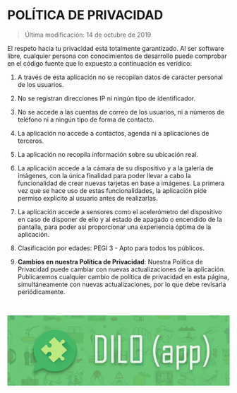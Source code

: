 
POLÍTICA DE PRIVACIDAD
=======================

> Última modificación: 14 de octubre de 2019


El respeto hacia tu privacidad está totalmente garantizado. Al ser software libre, cualquier persona
con conocimientos de desarrollo puede comprobar en el código fuente que lo expuesto a continuación es verídico:

1. A través de esta aplicación no se recopilan datos de carácter personal de los usuarios.

2. No se registran direcciones IP ni ningún tipo de identificador.

3. No se accede a las cuentas de correo de los usuarios, ni a números de teléfono ni a ningún tipo de forma de contacto.

4. La aplicación no accede a contactos, agenda ni a aplicaciones de terceros.

5. La aplicación no recopila información sobre su ubicación real.

6. La aplicación accede a la cámara de su dispositivo y a la galería de imágenes, con la única finalidad para poder llevar a cabo la funcionalidad de crear nuevas tarjetas en base a imágenes.
    La primera vez que se hace uso de estas funcionalidades, la aplicación pide permiso explícito al usuario antes de realizarlas.

7. La aplicación accede a sensores como el acelerómetro del dispositivo en caso de disponer de ello y al estado de apagado o encendido de la pantalla, para poder así proporcionar una experiencia óptima de la aplicación.

8. Clasificación por edades: PEGI 3 - Apto para todos los públicos.

9. **Cambios en nuestra Política de Privacidad**:
    Nuestra Política de Privacidad puede cambiar con nuevas actualizaciones de la aplicación.
    Publicaremos cualquier cambio de política de privacidad en esta página, simultáneamente con nuevas actualizaciones, por lo que debe revisarla periódicamente.

<br/>

![DimeApp](dilo_banner.jpg?raw=true "DiloApp")<br/>